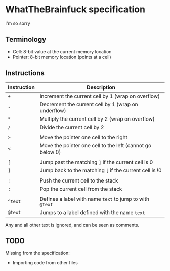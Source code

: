 # WhatTheBrainfuck specification
I'm so sorry

## Terminology
- Cell: 8-bit value at the current memory location
- Pointer: 8-bit memory location (points at a cell)

## Instructions
| Instruction | Description |
|-------------|-------------|
| `+` | Increment the current cell by 1 (wrap on overflow) |
| `-` | Decrement the current cell by 1 (wrap on underflow) |
| `*` | Multiply the current cell by 2 (wrap on overflow) |
| `/` | Divide the current cell by 2 |
|||
| `>` | Move the pointer one cell to the right |
| `<` | Move the pointer one cell to the left (cannot go below 0) |
|||
| `[` | Jump past the matching `]` if the current cell is 0 |
| `]` | Jump back to the matching `[` if the current cell is !0 |
|||
| `:` | Push the current cell to the stack |
| `;` | Pop the current cell from the stack |
|||
| `^text` | Defines a label with name `text` to jump to with `@text` |
| `@text` | Jumps to a label defined with the name `text` |

Any and all other text is ignored, and can be seen as comments.

## TODO
Missing from the specification:
- Importing code from other files
